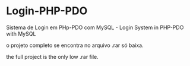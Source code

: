 # Login-PHP-PDO
Sistema de Login em PHp-PDO com MySQL -  Login System in PHP-PDO with MySQL

o projeto completo se encontra no arquivo .rar só baixa.

the full project is the only low .rar file.
